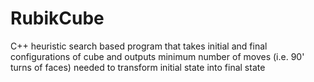 # RubikCube
C++ heuristic search based program that takes initial and final configurations of cube and outputs minimum number of moves (i.e. 90' turns of faces) needed to transform initial state into final state

